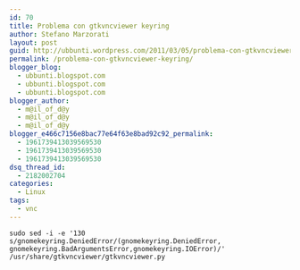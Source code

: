 ```yaml
---
id: 70
title: Problema con gtkvncviewer keyring
author: Stefano Marzorati
layout: post
guid: http://ubbunti.wordpress.com/2011/03/05/problema-con-gtkvncviewer-keyring
permalink: /problema-con-gtkvncviewer-keyring/
blogger_blog:
  - ubbunti.blogspot.com
  - ubbunti.blogspot.com
  - ubbunti.blogspot.com
blogger_author:
  - m@il_of_d@y
  - m@il_of_d@y
  - m@il_of_d@y
blogger_e466c7156e8bac77e64f63e8bad92c92_permalink:
  - 1961739413039569530
  - 1961739413039569530
  - 1961739413039569530
dsq_thread_id:
  - 2182002704
categories:
  - Linux
tags:
  - vnc
---
```

`sudo sed -i -e '130 s/gnomekeyring.DeniedError/(gnomekeyring.DeniedError, gnomekeyring.BadArgumentsError,gnomekeyring.IOError)/' /usr/share/gtkvncviewer/gtkvncviewer.py`